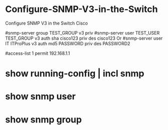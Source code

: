 # Configure-SNMP-V3-in-the-Switch
Configure SNMP V3 in the Switch Cisco

#snmp-server group TEST_GROUP v3 priv
#snmp-server user TEST_USER TEST_GROUP v3 auth sha cisco123 priv des cisco123
Or
#snmp-server user IT ITProPlus v3 auth md5 PASSWORD priv des PASSWORD2


#access-list 1 permit 192.168.1.1

# show running-config | incl snmp

# show snmp user 

# show snmp group
